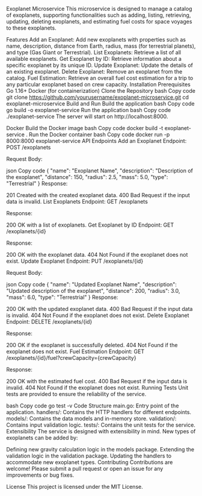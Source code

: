 Exoplanet Microservice
This microservice is designed to manage a catalog of exoplanets, supporting functionalities such as adding, listing, retrieving, updating, deleting exoplanets, and estimating fuel costs for space voyages to these exoplanets.

Features
Add an Exoplanet: Add new exoplanets with properties such as name, description, distance from Earth, radius, mass (for terrestrial planets), and type (Gas Giant or Terrestrial).
List Exoplanets: Retrieve a list of all available exoplanets.
Get Exoplanet by ID: Retrieve information about a specific exoplanet by its unique ID.
Update Exoplanet: Update the details of an existing exoplanet.
Delete Exoplanet: Remove an exoplanet from the catalog.
Fuel Estimation: Retrieve an overall fuel cost estimation for a trip to any particular exoplanet based on crew capacity.
Installation
Prerequisites
Go 1.16+
Docker (for containerization)
Clone the Repository
bash
Copy code
git clone https://github.com/yourusername/exoplanet-microservice.git
cd exoplanet-microservice
Build and Run
Build the application
bash
Copy code
go build -o exoplanet-service
Run the application
bash
Copy code
./exoplanet-service
The server will start on http://localhost:8000.

Docker
Build the Docker image
bash
Copy code
docker build -t exoplanet-service .
Run the Docker container
bash
Copy code
docker run -p 8000:8000 exoplanet-service
API Endpoints
Add an Exoplanet
Endpoint: POST /exoplanets

Request Body:

json
Copy code
{
  "name": "Exoplanet Name",
  "description": "Description of the exoplanet",
  "distance": 150,
  "radius": 2.5,
  "mass": 5.0,
  "type": "Terrestrial"
}
Response:

201 Created with the created exoplanet data.
400 Bad Request if the input data is invalid.
List Exoplanets
Endpoint: GET /exoplanets

Response:

200 OK with a list of exoplanets.
Get Exoplanet by ID
Endpoint: GET /exoplanets/{id}

Response:

200 OK with the exoplanet data.
404 Not Found if the exoplanet does not exist.
Update Exoplanet
Endpoint: PUT /exoplanets/{id}

Request Body:

json
Copy code
{
  "name": "Updated Exoplanet Name",
  "description": "Updated description of the exoplanet",
  "distance": 200,
  "radius": 3.0,
  "mass": 6.0,
  "type": "Terrestrial"
}
Response:

200 OK with the updated exoplanet data.
400 Bad Request if the input data is invalid.
404 Not Found if the exoplanet does not exist.
Delete Exoplanet
Endpoint: DELETE /exoplanets/{id}

Response:

200 OK if the exoplanet is successfully deleted.
404 Not Found if the exoplanet does not exist.
Fuel Estimation
Endpoint: GET /exoplanets/{id}/fuel?crewCapacity={crewCapacity}

Response:

200 OK with the estimated fuel cost.
400 Bad Request if the input data is invalid.
404 Not Found if the exoplanet does not exist.
Running Tests
Unit tests are provided to ensure the reliability of the service.

bash
Copy code
go test -v
Code Structure
main.go: Entry point of the application.
handlers/: Contains the HTTP handlers for different endpoints.
models/: Contains the data models and in-memory store.
validation/: Contains input validation logic.
tests/: Contains the unit tests for the service.
Extensibility
The service is designed with extensibility in mind. New types of exoplanets can be added by:

Defining new gravity calculation logic in the models package.
Extending the validation logic in the validation package.
Updating the handlers to accommodate new exoplanet types.
Contributing
Contributions are welcome! Please submit a pull request or open an issue for any improvements or bug fixes.

License
This project is licensed under the MIT License.